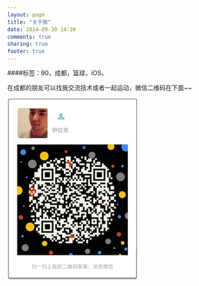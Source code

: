 ```yaml
---
layout: page
title: "关于我"
date: 2014-09-30 14:39
comments: true
sharing: true
footer: true
---
```


####标签：90，成都，篮球，iOS。

在成都的朋友可以找我交流技术或者一起运动，微信二维码在下面~~

![](https://raw.githubusercontent.com/billwang1990/PostImageSource/master/myQr.JPG)